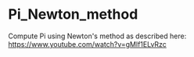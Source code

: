 # Pi_Newton_method
Compute Pi using Newton's method as described here: https://www.youtube.com/watch?v=gMlf1ELvRzc
